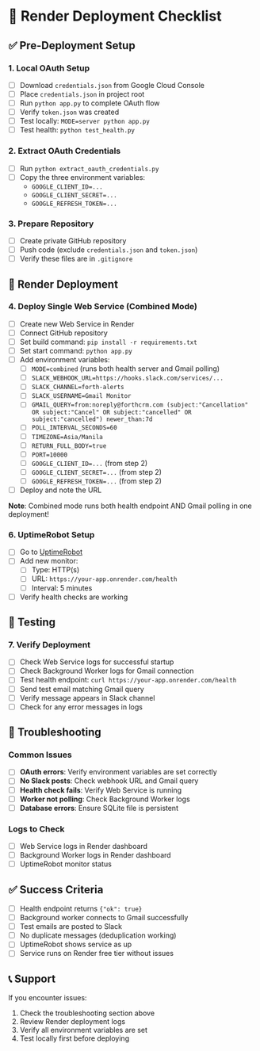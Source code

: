 # 🚀 Render Deployment Checklist

## ✅ Pre-Deployment Setup

### 1. Local OAuth Setup
- [ ] Download `credentials.json` from Google Cloud Console
- [ ] Place `credentials.json` in project root
- [ ] Run `python app.py` to complete OAuth flow
- [ ] Verify `token.json` was created
- [ ] Test locally: `MODE=server python app.py`
- [ ] Test health: `python test_health.py`

### 2. Extract OAuth Credentials
- [ ] Run `python extract_oauth_credentials.py`
- [ ] Copy the three environment variables:
  - `GOOGLE_CLIENT_ID=...`
  - `GOOGLE_CLIENT_SECRET=...`
  - `GOOGLE_REFRESH_TOKEN=...`

### 3. Prepare Repository
- [ ] Create private GitHub repository
- [ ] Push code (exclude `credentials.json` and `token.json`)
- [ ] Verify these files are in `.gitignore`

## 🚀 Render Deployment

### 4. Deploy Single Web Service (Combined Mode)
- [ ] Create new Web Service in Render
- [ ] Connect GitHub repository
- [ ] Set build command: `pip install -r requirements.txt`
- [ ] Set start command: `python app.py`
- [ ] Add environment variables:
  - [ ] `MODE=combined` (runs both health server and Gmail polling)
  - [ ] `SLACK_WEBHOOK_URL=https://hooks.slack.com/services/...`
  - [ ] `SLACK_CHANNEL=forth-alerts`
  - [ ] `SLACK_USERNAME=Gmail Monitor`
  - [ ] `GMAIL_QUERY=from:noreply@forthcrm.com (subject:"Cancellation" OR subject:"Cancel" OR subject:"cancelled" OR subject:"cancelled") newer_than:7d`
  - [ ] `POLL_INTERVAL_SECONDS=60`
  - [ ] `TIMEZONE=Asia/Manila`
  - [ ] `RETURN_FULL_BODY=true`
  - [ ] `PORT=10000`
  - [ ] `GOOGLE_CLIENT_ID=...` (from step 2)
  - [ ] `GOOGLE_CLIENT_SECRET=...` (from step 2)
  - [ ] `GOOGLE_REFRESH_TOKEN=...` (from step 2)
- [ ] Deploy and note the URL

**Note**: Combined mode runs both health endpoint AND Gmail polling in one deployment!

### 6. UptimeRobot Setup
- [ ] Go to [UptimeRobot](https://uptimerobot.com/)
- [ ] Add new monitor:
  - [ ] Type: HTTP(s)
  - [ ] URL: `https://your-app.onrender.com/health`
  - [ ] Interval: 5 minutes
- [ ] Verify health checks are working

## 🧪 Testing

### 7. Verify Deployment
- [ ] Check Web Service logs for successful startup
- [ ] Check Background Worker logs for Gmail connection
- [ ] Test health endpoint: `curl https://your-app.onrender.com/health`
- [ ] Send test email matching Gmail query
- [ ] Verify message appears in Slack channel
- [ ] Check for any error messages in logs

## 🔧 Troubleshooting

### Common Issues
- [ ] **OAuth errors**: Verify environment variables are set correctly
- [ ] **No Slack posts**: Check webhook URL and Gmail query
- [ ] **Health check fails**: Verify Web Service is running
- [ ] **Worker not polling**: Check Background Worker logs
- [ ] **Database errors**: Ensure SQLite file is persistent

### Logs to Check
- [ ] Web Service logs in Render dashboard
- [ ] Background Worker logs in Render dashboard
- [ ] UptimeRobot monitor status

## ✅ Success Criteria

- [ ] Health endpoint returns `{"ok": true}`
- [ ] Background worker connects to Gmail successfully
- [ ] Test emails are posted to Slack
- [ ] No duplicate messages (deduplication working)
- [ ] UptimeRobot shows service as up
- [ ] Service runs on Render free tier without issues

## 📞 Support

If you encounter issues:
1. Check the troubleshooting section above
2. Review Render deployment logs
3. Verify all environment variables are set
4. Test locally first before deploying

